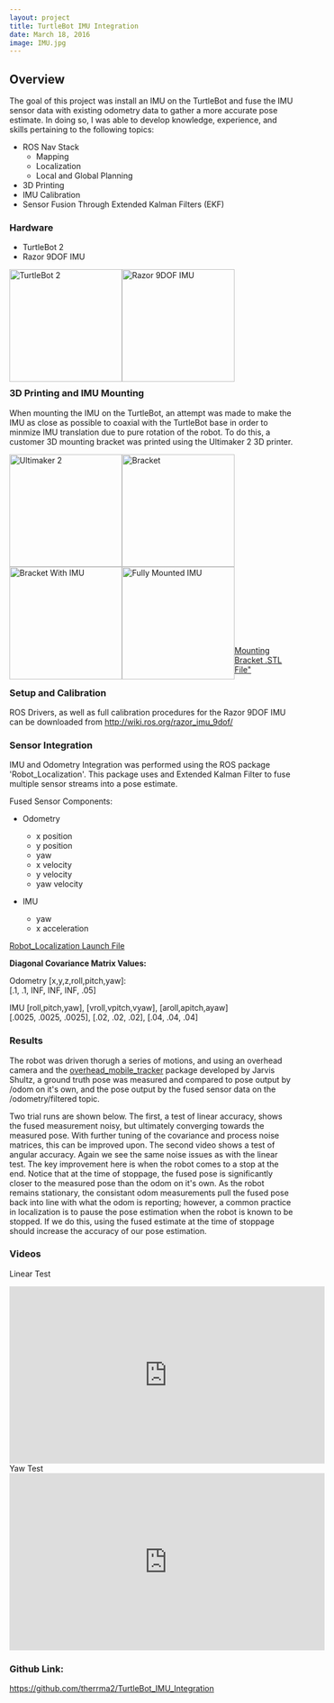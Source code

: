 ```yaml
---
layout: project
title: TurtleBot IMU Integration
date: March 18, 2016
image: IMU.jpg
---
```


## Overview 
The goal of this project was install an IMU on the TurtleBot and 
fuse the IMU sensor data with existing odometry data to gather a more accurate pose estimate.  In doing so, I was able to develop knowledge, experience, and skills pertaining to the following topics:

* ROS Nav Stack
  *  Mapping
  * Localization
  * Local and Global Planning
* 3D Printing
* IMU Calibration
* Sensor Fusion Through Extended Kalman Filters (EKF)




### Hardware

* TurtleBot 2
* Razor 9DOF IMU


<img style=" float:left; display:inline" src="/TimHerrmannPortfolio/public/images/tbot.png" height="200" alt="TurtleBot 2"/>

<img style=" float:left; display:inline" src="/TimHerrmannPortfolio/public/images/IMU.jpg" width="200" alt="Razor 9DOF IMU"/>


<br><br><br><br><br><br><br><br><br><br><br>


### 3D Printing and IMU Mounting
When mounting the IMU on the TurtleBot, an attempt was made to make the IMU as close as possible to coaxial with the TurtleBot base in order to minmize IMU translation due to pure rotation of the robot.  To do this, a customer 3D mounting bracket was printed using the Ultimaker 2 3D printer.

<img style=" float:left; display:inline" src="/TimHerrmannPortfolio/public/images/printer.JPG" width="200" alt="Ultimaker 2"/>
<img style=" float:left; display:inline" src="/TimHerrmannPortfolio/public/images/bracket.JPG" width="200" alt="Bracket"/>
<br><br><br><br><br><br><br><br><br>
<img style=" float:left; display:inline" src="/TimHerrmannPortfolio/public/images/mountedbracket.JPG" width="200" alt="Bracket With IMU"/>
<img style=" float:left; display:inline" src="/TimHerrmannPortfolio/public/images/fullmount.JPG" width="200" alt="Fully Mounted IMU"/>
<br><br><br><br><br><br><br><br><br><br><br>
<a href="https://github.com/therrma2/TimHerrmannPortfolio/blob/gh-pages/public/Mounting%20Bracket.stl">Mounting Bracket .STL File"</a>

### Setup and Calibration
ROS Drivers, as well as full calibration procedures for the Razor 9DOF IMU can be downloaded from <http://wiki.ros.org/razor_imu_9dof/>

### Sensor Integration
IMU and Odometry Integration was performed using the ROS package 'Robot_Localization'.  This package uses and Extended Kalman Filter to fuse multiple sensor streams into a pose estimate.

Fused Sensor Components:

* Odometry
  * x position
  * y position
  * yaw
  * x velocity
  * y velocity
  * yaw velocity

* IMU
  * yaw
  * x acceleration

<a href="https://github.com/therrma2/TurtleBot_IMU_Integration/blob/master/launch/localization.launch">Robot_Localization Launch File</a>

 

**Diagonal Covariance Matrix Values:**

Odometry [x,y,z,roll,pitch,yaw]: <br>
[.1, .1, INF, INF, INF, .05]

IMU [roll,pitch,yaw], [vroll,vpitch,vyaw], [aroll,apitch,ayaw] <br>
[.0025, .0025, .0025], [.02, .02, .02], [.04, .04, .04]


### Results
The robot was driven thorugh a series of motions, and using an overhead camera and the <a href="https://github.com/NU-MSR/overhead_mobile_tracker">overhead_mobile_tracker</a> package developed by Jarvis Shultz, a ground truth pose was measured and compared to pose output by /odom on it's own, and the pose output by the fused sensor data on the /odometry/filtered topic. 

Two trial runs are shown below.  The first, a test of linear accuracy, shows the fused measurement noisy, but ultimately converging towards the measured pose.  With further tuning of the covariance and process noise matrices, this can be improved upon.  The second video shows a test of angular accuracy.  Again we see the same noise issues as with the linear test.  The key improvement here is when the robot comes to a stop at the end.  Notice that at the time of stoppage, the fused pose is significantly closer to the measured pose than the odom on it's own.  As the robot remains stationary, the consistant odom measurements pull the fused pose back into line with what the odom is reporting; however, a common practice in localization is to pause the pose estimation when the robot is known to be stopped.  If we do this, using the fused estimate at the time of stoppage should increase the accuracy of our pose estimation.


      
### Videos
Linear Test
<iframe width="560" height="315" src="https://www.youtube.com/embed/7qaAjdvBC2k" frameborder="0" allowfullscreen></iframe>


<br>
Yaw Test
<iframe width="560" height="315" src="https://www.youtube.com/embed/PTDu0iZUE8c" frameborder="0" allowfullscreen></iframe>

### Github Link:
<https://github.com/therrma2/TurtleBot_IMU_Integration>